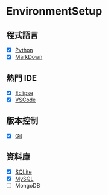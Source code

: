 # EnvironmentSetup

## 程式語言
  - [x] [Python](https://github.com/yuning-lin/EnvironmentSetup/tree/main/Python#readme)
  - [x] [MarkDown](https://github.com/yuning-lin/EnvironmentSetup/tree/main/Markdown#readme)

## 熱門 IDE
  - [x] [Eclipse](https://github.com/yuning-lin/EnvironmentSetup/tree/main/Eclipse#readme)
  - [x] [VSCode](https://github.com/yuning-lin/EnvironmentSetup/tree/main/VisualStudioCode#readme)

## 版本控制
  - [x] [Git](https://github.com/yuning-lin/EnvironmentSetup/tree/main/Git#readme)

## 資料庫
  - [x] [SQLite](https://github.com/yuning-lin/EnvironmentSetup/tree/main/SQLite#readme)
  - [x] [MySQL](https://github.com/yuning-lin/EnvironmentSetup/tree/main/MySQL#readme)
  - [ ] MongoDB

